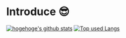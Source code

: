 # Introduce :sunglasses:

[![hogehoge's github stats](https://github-readme-stats.vercel.app/api?username=new-umechan&hide=contribs&count_private=true&show_icons=true&theme=shadow_blue)](https://github.com/new-umechan/)
[![Top used Langs](https://github-readme-stats.vercel.app/api/top-langs/?username=new-umechan&layout=compact&theme=shadow_blue)](https://github.com/new-umechan/)
